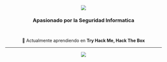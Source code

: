 

<h1 align="center">
    <img src="https://readme-typing-svg.herokuapp.com/?font=Righteous&size=35&center=true&vCenter=true&width=500&height=70&duration=6000&lines=Hi+There!+I'm+Tomas+Carrizo!;" />
</h1>

<h3 align="center">Apasionado por la Seguridad Informatica</h3>

<br/>

<div align="center">
 
 🌱 Actualmente aprendiendo en **Try Hack Me, Hack The Box**

 </div>

 <hr/>
 
<div align="center">
    <img src="https://skillicons.dev/icons?i=github,git,bash,arch,docker,javascript,mysql,vim,nodejs,php,powershell,py," />
</div>

<br/>
